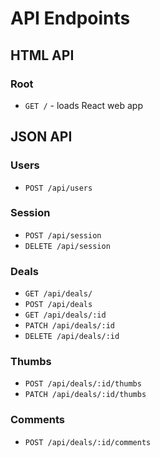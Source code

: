 # API Endpoints

## HTML API

### Root

- `GET /` - loads React web app

## JSON API

### Users

- `POST /api/users`

### Session

- `POST /api/session`
- `DELETE /api/session`

### Deals

- `GET /api/deals/`
- `POST /api/deals`
- `GET /api/deals/:id`
- `PATCH /api/deals/:id`
- `DELETE /api/deals/:id`

### Thumbs

- `POST /api/deals/:id/thumbs`
- `PATCH /api/deals/:id/thumbs`

### Comments

- `POST /api/deals/:id/comments`
